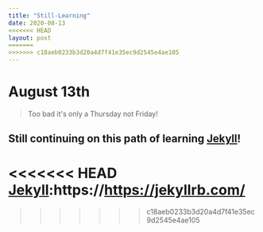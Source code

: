 ```yaml
---
title: "Still-Learning"
date: 2020-08-13
<<<<<<< HEAD
layout: post
=======
>>>>>>> c18aeb0233b3d20a4d7f41e35ec9d2545e4ae105
---
```


# August 13th

> Too bad it's only a Thursday not Friday!

## Still continuing on this path of learning [Jekyll]!

<<<<<<< HEAD
[Jekyll]:https://https://jekyllrb.com/
=======
[Jekyll]:https://https://jekyllrb.com/
>>>>>>> c18aeb0233b3d20a4d7f41e35ec9d2545e4ae105
